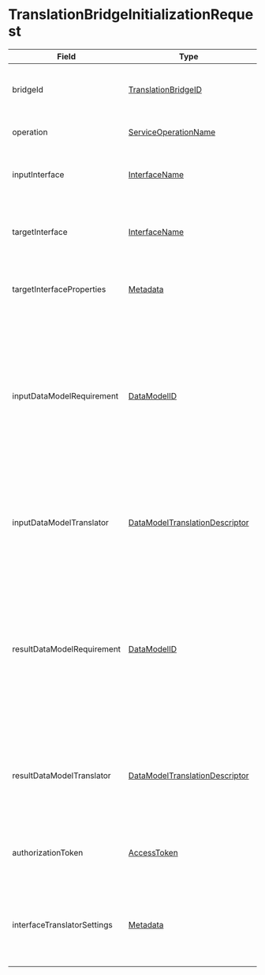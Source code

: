 # TranslationBridgeInitializationRequest

Field | Type | Mandatory | Description
--- | --- | --- | ---
bridgeId | [TranslationBridgeID](../primitives.md#translationbridgeid) | yes | The given identifier of the intended translation bridge.
operation | [ServiceOperationName](../primitives.md#serviceoperationname) | yes | The target service operation.
inputInterface | [InterfaceName](../primitives.md#interfacename) | yes | The name of the interface template to be translated.
targetInterface | [InterfaceName](../primitives.md#interfacename) | yes | The name of the interface template of the target service operation.
targetInterfaceProperties | [Metadata](./metadata.md) | yes | Interface specific data of the target service operation.
inputDataModelRequirement | [DataModelID](../primitives.md#datamodelid) | no (yes) | The data model identifier of what the consumer can provide as the target service operation input. Mandatory if service operation input needs to be translated.
inputDataModelTranslator | [DataModelTranslationDescriptor](./data-model-translation-descriptor.md) | no | The data model translation provider for translating the input of the target service operation.
resultDataModelRequirement | [DataModelID](../primitives.md#datamodelid) | no (yes) | The data model identifier of what the consumer can handle as the target service operation result. Mandatory if service operation result needs to be translated.
resultDataModelTranslator | [DataModelTranslationDescriptor](./data-model-translation-descriptor.md) | no | The data model translation provider for translating the output of the target service operation.
authorizationToken | [AccessToken](../primitives.md#accesstoken) | no | Authorization token for the target service operation if required.
interfaceTranslatorSettings | [Metadata](./metadata.md) | no | Any configuration data that might be required by the interface translation process.